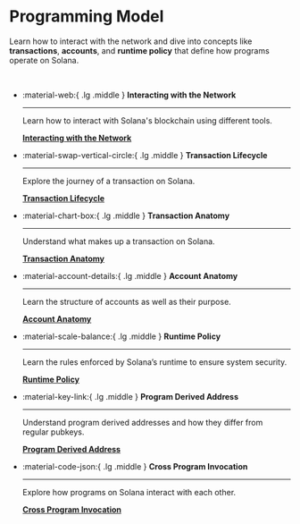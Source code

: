 # Programming Model

Learn how to interact with the network and dive into concepts like **transactions**, **accounts**, and **runtime policy** that define how programs operate on Solana.

<br />

<div class="grid cards" markdown>

-   :material-web:{ .lg .middle } __Interacting with the Network__

    ---

    Learn how to interact with Solana's blockchain using different tools.

    [__Interacting with the Network__](./interacting-with-the-network.md)

-   :material-swap-vertical-circle:{ .lg .middle } __Transaction Lifecycle__

    ---

    Explore the journey of a transaction on Solana.

    [__Transaction Lifecycle__](./transaction-lifecycle.md)

-   :material-chart-box:{ .lg .middle } __Transaction Anatomy__

    ---

    Understand what makes up a transaction on Solana.

    [__Transaction Anatomy__](./transaction-anatomy.md)

-   :material-account-details:{ .lg .middle } __Account Anatomy__

    ---

    Learn the structure of accounts as well as their purpose.

    [__Account Anatomy__](./account-anatomy.md)

-   :material-scale-balance:{ .lg .middle } __Runtime Policy__

    ---

    Learn the rules enforced by Solana’s runtime to ensure system security.

    [__Runtime Policy__](./runtime-policy.md)

-   :material-key-link:{ .lg .middle } __Program Derived Address__

    ---

    Understand program derived addresses and how they differ from regular pubkeys.

    [__Program Derived Address__](./program-derived-address.md)

-   :material-code-json:{ .lg .middle } __Cross Program Invocation__

    ---

    Explore how programs on Solana interact with each other.

    [__Cross Program Invocation__](./cross-program-invocation.md)

</div>
